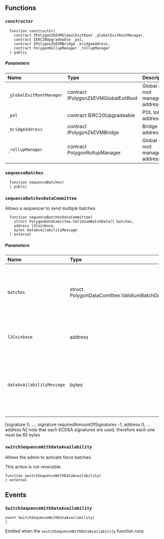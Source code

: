 ## Functions

### `constructor`

```solidity
  function constructor(
    contract IPolygonZkEVMGlobalExitRoot _globalExitRootManager,
    contract IERC20Upgradeable _pol,
    contract IPolygonZkEVMBridge _bridgeAddress,
    contract PolygonRollupManager _rollupManager
  ) public
```

##### Parameters

| Name | Type | Description                                                          |
| :--- | :--- | :------------------------------------------------------------------- |
|`_globalExitRootManager` | contract IPolygonZkEVMGlobalExitRoot | Global exit root manager address
|`_pol` | contract IERC20Upgradeable | POL token address
|`_bridgeAddress` | contract IPolygonZkEVMBridge | Bridge address
|`_rollupManager` | contract PolygonRollupManager | Global exit root manager address

### `sequenceBatches`

```solidity
  function sequenceBatches(
  ) public
```

### `sequenceBatchesDataCommittee`

Allows a sequencer to send multiple batches.

```solidity
  function sequenceBatchesDataCommittee(
    struct PolygonDataComittee.ValidiumBatchData[] batches,
    address l2Coinbase,
    bytes dataAvailabilityMessage
  ) external
```

##### Parameters

| Name | Type | Description                                                          |
| :--- | :--- | :------------------------------------------------------------------- |
|`batches` | struct PolygonDataComittee.ValidiumBatchData[] | Struct array which holds the necessary data to append new batches to a sequence
|`l2Coinbase` | address | Address that will receive the fees from L2
|`dataAvailabilityMessage` | bytes | Byte array containing signatures and addresses of all the committee members in ascending order
[signature 0, ..., signature requiredAmountOfSignatures -1, address 0, ... address N]
note that each ECDSA signatures are used, therefore each one must be 65 bytes

### `switchSequenceWithDataAvailability`

Allows the admin to activate force batches.

This action is not reversible.

```solidity
function switchSequenceWithDataAvailability(
) external
```

## Events

### `SwitchSequenceWithDataAvailability`

```solidity
event SwitchSequenceWithDataAvailability(
)
```

Emitted when the `switchSequenceWithDataAvailability` function runs.
